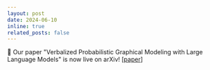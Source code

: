 ```yaml
---
layout: post
date: 2024-06-10
inline: true
related_posts: false
---
```


:book: Our paper "Verbalized Probabilistic Graphical Modeling with Large Language Models" is now live on arXiv! [<a href='https://arxiv.org/abs/2406.05516'>paper</a>]